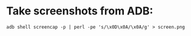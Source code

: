 # Take screenshots from ADB:
```
adb shell screencap -p | perl -pe 's/\x0D\x0A/\x0A/g' > screen.png
```
